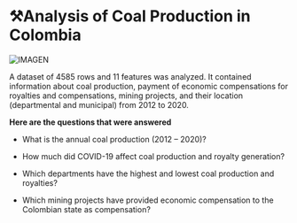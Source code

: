 # **⚒Analysis of Coal Production in Colombia**

![IMAGEN](https://catercoq.com/wp-content/uploads/2019/07/articulo-1.png)

A dataset of 4585 rows and 11 features was analyzed. It contained information about coal production, payment of economic compensations for royalties and compensations, mining projects, and their location (departmental and municipal) from 2012 to 2020.

**Here are the questions that were answered**

* What is the annual coal production (2012 – 2020)?

* How much did COVID-19 affect coal production and royalty generation?

* Which departments have the highest and lowest coal production and royalties?

* Which mining projects have provided economic compensation to the Colombian state as compensation?

